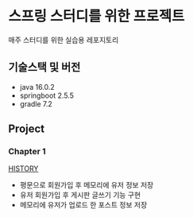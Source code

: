 # 스프링 스터디를 위한 프로젝트
매주 스터디를 위한 실습용 레포지토리  

  
## 기술스택 및 버전
- java 16.0.2
- springboot 2.5.5
- gradle 7.2


## Project

### Chapter 1
  
[HISTORY](https://github.com/hminkim/study_project/blob/master/history/Chapter%201.md)
- 평문으로 회원가입 후 메모리에 유저 정보 저장
- 유저 회원가입 후 게시판 글쓰기 기능 구현
- 메모리에 유저가 업로드 한 포스트 정보 저장
